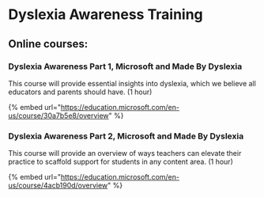 # Dyslexia Awareness Training

## Online courses:

### Dyslexia Awareness Part 1, Microsoft and Made By Dyslexia

This course will provide essential insights into dyslexia, which we believe all educators and parents should have. \(1 hour\)

{% embed url="https://education.microsoft.com/en-us/course/30a7b5e8/overview" %}

### Dyslexia Awareness Part 2, Microsoft and Made By Dyslexia 

This course will provide an overview of ways teachers can elevate their practice to scaffold support for students in any content area. \(1 hour\) 

{% embed url="https://education.microsoft.com/en-us/course/4acb190d/overview" %}



